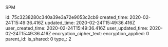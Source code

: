 SPM

id: 75c3238280c340a39e3a72e9053c2cb9
created_time: 2020-02-24T15:49:36.416Z
updated_time: 2020-02-24T15:49:36.416Z
user_created_time: 2020-02-24T15:49:36.416Z
user_updated_time: 2020-02-24T15:49:36.416Z
encryption_cipher_text: 
encryption_applied: 0
parent_id: 
is_shared: 0
type_: 2